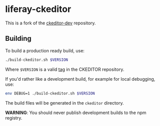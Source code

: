 # liferay-ckeditor

This is a fork of the [ckeditor-dev](https://github.com/ckeditor/ckeditor-dev) repository.


## Building

To build a production ready build, use:

```sh
./build-ckeditor.sh $VERSION
```

Where `$VERSION` is a valid [tag](https://github.com/ckeditor/ckeditor-dev/tags) in the CKEDITOR repository.

If you'd rather like a development build, for example for local debugging, use:

```sh
env DEBUG=1 ./build-ckeditor.sh $VERSION
```

The build files will be generated in the `ckeditor` directory.

**WARNING**: You should never publish development builds to the npm registry.
